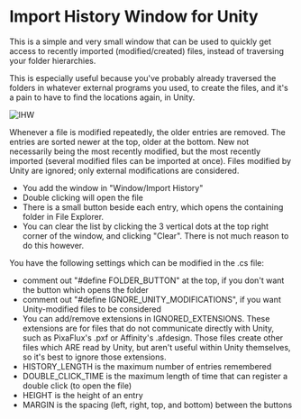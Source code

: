 # Import History Window for Unity
 
This is a simple and very small window that can be used to quickly get access to recently imported (modified/created) files, instead of traversing your folder hierarchies.

This is especially useful because you've probably already traversed the folders in whatever external programs you used, to create the files, and it's a pain to have to find the locations again, in Unity.

![IHW](https://user-images.githubusercontent.com/45214197/83461368-d37d9c00-a468-11ea-9764-6c1311eb808b.PNG)

Whenever a file is modified repeatedly, the older entries are removed. The entries are sorted newer at the top, older at the bottom. New not necessarily being the most recently modified, but the most recently imported (several modified files can be imported at once). Files modified by Unity are ignored; only external modifications are considered.

- You add the window in "Window/Import History"
- Double clicking will open the file
- There is a small button beside each entry, which opens the containing folder in File Explorer.
- You can clear the list by clicking the 3 vertical dots at the top right corner of the window, and clicking "Clear". There is not much reason to do this however.


You have the following settings which can be modified in the .cs file:
- comment out "#define FOLDER_BUTTON" at the top, if you don't want the button which opens the folder
- comment out "#define IGNORE_UNITY_MODIFICATIONS", if you want Unity-modified files to be considered
- You can add/remove extensions in IGNORED_EXTENSIONS. These extensions are for files that do not communicate directly with Unity, such as PixaFlux's .pxf or Affinity's .afdesign. Those files create other files which ARE read by Unity, but aren't useful within Unity themselves, so it's best to ignore those extensions.
- HISTORY_LENGTH is the maximum number of entries remembered
- DOUBLE_CLICK_TIME is the maximum length of time that can register a double click (to open the file)
- HEIGHT is the height of an entry
- MARGIN is the spacing (left, right, top, and bottom) between the buttons
